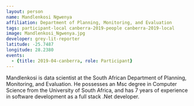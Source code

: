 ```yaml
---
layout: person
name: Mandlenkosi Ngwenya
affiliation: Department of Planning, Monitoring, and Evaluation
tags: participant-local canberra-2019-people canberra-2019-local
image: Mandlenkosi_Ngwenya.jpg
developer: grey-lit-reporter
latitude: -25.7487
longitude: 28.2380
events:
  - {title: 2019-04-canberra, role: Participant}
---
```

Mandlenkosi is data scientist at the South African Department of Planning, Monitoring, and Evaluation. He possesses an Msc degree in Computer Science from the University of South Africa, and has 7 years of experience in software development as a full stack .Net developer.